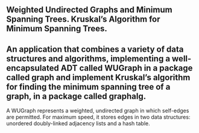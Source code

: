 ## Weighted Undirected Graphs and Minimum Spanning Trees. Kruskal’s Algorithm for Minimum Spanning Trees.

## An application that combines a variety of data structures and algorithms, implementing a well-encapsulated ADT called WUGraph in a package called graph and implement Kruskal’s algorithm for finding the minimum spanning tree of a graph, in a package called graphalg.

A WUGraph represents a weighted, undirected graph in which self-edges are
permitted. For maximum speed, it stores edges in two data structures: unordered doubly-linked adjacency lists and a hash table.
